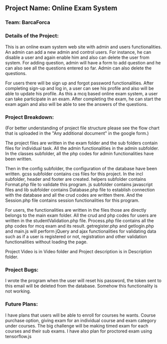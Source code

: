 ## Project Name: **Online Exam System**
###  Team: BarcaForca 

### Details of the Project:
This is an online exam system web site with admin and users functionalities. An admin can add a new admin and control users. For instance, he can disable a user and again enable him and also can delete the user from system. For adding question, admin will have a form to add question and he can also see all the questions entered so far. Admin can also delete the questions.

For users there will be sign up and forgot password functionalities. After completing sign-up and log in, a user can see his profile and also will be able to update his profile. As this a mcq based online exam system, a user can take participate in an exam. After completing the exam, he can start the exam again and also will be able to see the answers of the questions.
### Project Breakdown:
(For better understanding of project file structure please see the flow chart that is uploaded in the "Any additional document" in the google form.)

The project files are written in the exam folder and the sub folders contain files for individual task. All the admin functionalities in the admin subfolder. In the classes subfolder, all the php codes for admin functionalities have been written. 

Then in the config subfolder, the configuration of the database have been written. gcss subfolder contains css files for this project. In the incl subfolder, header and footer are created. helpers subfolder contains Format.php file to validate this program. js subfolder contains javascript files and lib subfolder contains Database.php file to establish connection with the database and all the crud codes are written there. And the Session.php file contains session functionalities for this program. 

For users, the functionalities are written in the files those are directly belongs to the main exam folder. All the crud and php codes for users are written in the studentValidation.php file. 
Process.php file contains all the php codes for mcq exam and its result. getregister.php and getlogin.php and main.js will perform jQuery and ajax functionalities for validating data such as if a user is registered or not, registration and other validation functionalities without loading the page.

Project Video is in Video folder and Project description is in Description folder.

### Project Bugs:

I wrote the program when the user will reset his password, the token sent to this email will be deleted from the database. Somehow this functionality is not working.

### Future Plans:

I have plans that users will be able to enroll for courses he wants. Course purchase option, giving exam for an individual course and exam category under courses. The big challenge will be making timed exam for each courses and their sub exams. I have also plan for proctored exam using tensorflow.js